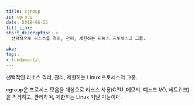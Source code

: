 ```yaml
---
title: cgroup
id: cgroup
date: 2019-06-25
full_link:
short_description: >
  선택적으로 리소스를 격리, 관리, 제한하는 리눅스 프로세스의 그룹.

aka:
tags:
- fundamental
---
```

선택적인 리소스 격리, 관리, 제한하는 Linux 프로세스의 그룹.

<!--more-->

cgroup은 프로세스 모음을 대상으로 리소스 사용(CPU, 메모리, 디스크 I/O, 네트워크)을 격리하고, 관리하며, 제한하는 Linux 커널 기능이다.
